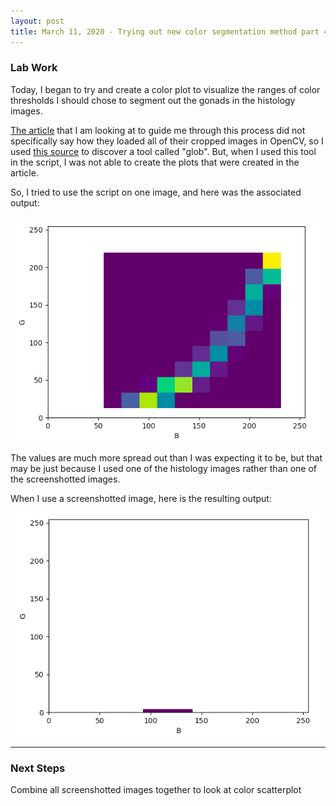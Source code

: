 ```yaml
---
layout: post
title: March 11, 2020 - Trying out new color segmentation method part 4
---
```


### Lab Work

Today, I began to try and create a color plot to visualize the ranges of color thresholds I should chose to segment out the gonads in the histology images. 

[The article](https://www.learnopencv.com/color-spaces-in-opencv-cpp-python/) that I am looking at to guide me through this process did not specifically say how they loaded all of their cropped images in OpenCV, so I used [this source](https://stackoverflow.com/questions/33369832/read-multiple-images-on-a-folder-in-opencv-python/33371454) to discover a tool called "glob". But, when I used this tool in the script, I was not able to create the plots that were created in the article. 

So, I tried to use the script on one image, and here was the associated output:

![color_plot1.png](https://github.com/H-Ra/h-ra.github.io/blob/master/images/color_plot1.png?raw=true)

The values are much more spread out than I was expecting it to be, but that may be just because I used one of the histology images rather than one of the screenshotted images. 

When I use a screenshotted image, here is the resulting output:

![color_plot2.png](https://github.com/H-Ra/h-ra.github.io/blob/master/images/color_plot2.png?raw=true)

---

### Next Steps

Combine all screenshotted images together to look at color scatterplot